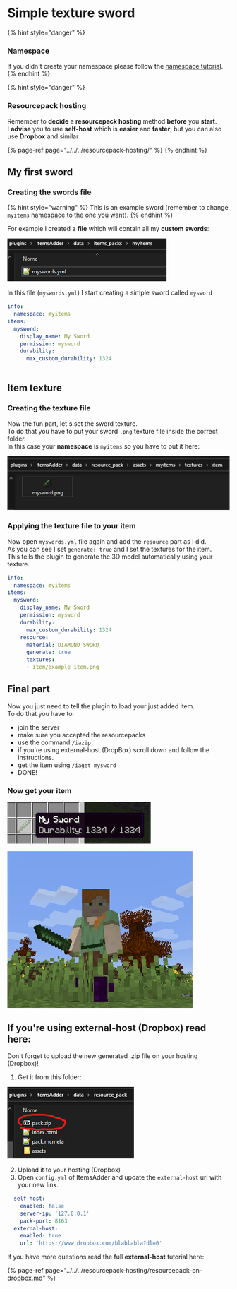 # Simple texture sword

{% hint style="danger" %}
### Namespace

If you didn't create your namespace please follow the [namespace tutorial](../creating-your-namespace.md).
{% endhint %}

{% hint style="danger" %}
### Resourcepack hosting

Remember to **decide** a **resourcepack hosting** method **before** you **start**.  
I **advise** you to use **self-host** which is **easier** and **faster**, but you can also use **Dropbox** and similar

{% page-ref page="../../../resourcepack-hosting/" %}
{% endhint %}

## My first sword

### Creating the swords file

{% hint style="warning" %}
This is an example sword \(remember to change `myitems` [namespace ](../basic-concepts/namespace.md)to the one you want\).
{% endhint %}

For example I created a **file** which will contain all my **custom swords**:

![](../../../../.gitbook/assets/immagine%20%2822%29.png)

In this file \(`myswords.yml`\) I start creating a simple sword called `mysword`

```yaml
info:
  namespace: myitems
items:
  mysword:
    display_name: My Sword
    permission: mysword
    durability:
      max_custom_durability: 1324
  
```

## Item texture

### Creating the texture file

Now the fun part, let's set the sword texture.  
To do that you have to put your sword `.png` texture file inside the correct folder.  
In this case your **namespace** is `myitems` so you have to put it here:

![](../../../../.gitbook/assets/immagine%20%2819%29.png)

### Applying the texture file to your item

Now open `myswords.yml` file again and add the `resource` part as I did.  
As you can see I set `generate: true` and I set the textures for the item.  
This tells the plugin to generate the 3D model automatically using your texture.

```yaml
info:
  namespace: myitems
items:
  mysword:
    display_name: My Sword
    permission: mysword
    durability:
      max_custom_durability: 1324
    resource:
      material: DIAMOND_SWORD
      generate: true
      textures:
      - item/example_item.png
```

## Final part

Now you just need to tell the plugin to load your just added item.  
To do that you have to:  
- join the server  
- make sure you accepted the resourcepacks  
- use the command `/iazip`  
- if you're using external-host \(DropBox\) scroll down and follow the instructions.  
- get the item using `/iaget mysword`  
- DONE!

### Now get your item

![](../../../../.gitbook/assets/immagine%20%2818%29.png)

![](../../../../.gitbook/assets/immagine%20%2816%29.png)

## If you're using external-host \(Dropbox\) read here:

Don't forget to upload the new generated .zip file on your hosting \(Dropbox\)!  
1. Get it from this folder:

![](../../../../.gitbook/assets/immagine%20%2896%29%20%282%29%20%283%29%20%282%29.png)

2. Upload it to your hosting \(Dropbox\)  
3. Open `config.yml` of ItemsAdder and update the `external-host` url with your new link.

```yaml
  self-host:
    enabled: false
    server-ip: '127.0.0.1'
    pack-port: 8163
  external-host:
    enabled: true
    url: 'https://www.dropbox.com/blablabla?dl=0'
```

If you have more questions read the full **external-host** tutorial here:

{% page-ref page="../../../resourcepack-hosting/resourcepack-on-dropbox.md" %}



